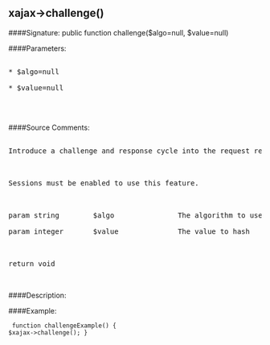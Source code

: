 ## xajax->challenge()

####Signature: public function challenge($algo=null, $value=null)

####Parameters:
<pre>

* $algo=null

* $value=null



</pre>
####Source Comments:
<pre>

Introduce a challenge and response cycle into the request response process



Sessions must be enabled to use this feature.



param string		$algo				The algorithm to use

param integer		$value				The value to hash



return void


</pre>
####Description:


####Example:
<code><pre>
function challengeExample()
{
	$xajax->challenge();
}
</pre></code>